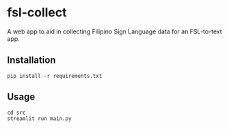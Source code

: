 # fsl-collect
A web app to aid in collecting Filipino Sign Language data for an FSL-to-text app.

## Installation 
```
pip install -r requirements.txt
```

## Usage
```
cd src
streamlit run main.py
```